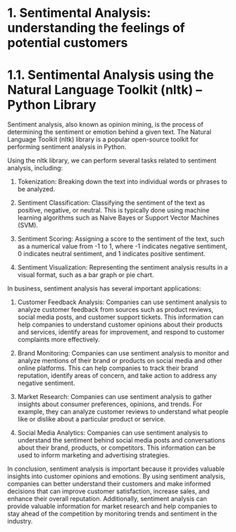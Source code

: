 # 1. Sentimental Analysis: understanding the feelings of potential customers

# 1.1. Sentimental Analysis using the Natural Language Toolkit (nltk) – Python Library

Sentiment analysis, also known as opinion mining, is the process of determining the sentiment or emotion behind a given text. The Natural Language Toolkit (nltk) library is a popular open-source toolkit for performing sentiment analysis in Python.

Using the nltk library, we can perform several tasks related to sentiment analysis, including:

1.	Tokenization: Breaking down the text into individual words or phrases to be analyzed.

2.	Sentiment Classification: Classifying the sentiment of the text as positive, negative, or neutral. This is typically done using machine learning algorithms such as Naive Bayes or Support Vector Machines (SVM).

3.	Sentiment Scoring: Assigning a score to the sentiment of the text, such as a numerical value from -1 to 1, where -1 indicates negative sentiment, 0 indicates neutral sentiment, and 1 indicates positive sentiment.

4.	Sentiment Visualization: Representing the sentiment analysis results in a visual format, such as a bar graph or pie chart.

In business, sentiment analysis has several important applications:

1.	Customer Feedback Analysis: Companies can use sentiment analysis to analyze customer feedback from sources such as product reviews, social media posts, and customer support tickets. This information can help companies to understand customer opinions about their products and services, identify areas for improvement, and respond to customer complaints more effectively.

2.	Brand Monitoring: Companies can use sentiment analysis to monitor and analyze mentions of their brand or products on social media and other online platforms. This can help companies to track their brand reputation, identify areas of concern, and take action to address any negative sentiment.

3.	Market Research: Companies can use sentiment analysis to gather insights about consumer preferences, opinions, and trends. For example, they can analyze customer reviews to understand what people like or dislike about a particular product or service.

4.	Social Media Analytics: Companies can use sentiment analysis to understand the sentiment behind social media posts and conversations about their brand, products, or competitors. This information can be used to inform marketing and advertising strategies.

In conclusion, sentiment analysis is important because it provides valuable insights into customer opinions and emotions. By using sentiment analysis, companies can better understand their customers and make informed decisions that can improve customer satisfaction, increase sales, and enhance their overall reputation. Additionally, sentiment analysis can provide valuable information for market research and help companies to stay ahead of the competition by monitoring trends and sentiment in the industry.
